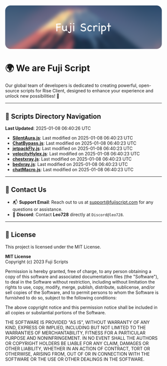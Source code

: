 ![Banner](.github/b.webp)

# 🌍 **We are Fuji Script**

Our global team of developers is dedicated to creating powerful, open-source scripts for Rise Client, designed to enhance your experience and unlock new possibilities! 🌟

---
<!-- SCRIPTS_NAVIGATION_START -->
## 📂 **Scripts Directory Navigation**

**Last Updated**: 2025-01-08 06:40:26 UTC

- **[SilentAura.js](scripts/SilentAura.js)**: Last modified on 2025-01-08 06:40:23 UTC
- **[ChatBypass.js](scripts/ChatBypass.js)**: Last modified on 2025-01-08 06:40:23 UTC
- **[jetpackFly.js](scripts/jetpackFly.js)**: Last modified on 2025-01-08 06:40:23 UTC
- **[velocityHylex.js](scripts/velocityHylex.js)**: Last modified on 2025-01-08 06:40:23 UTC
- **[chestxray.js](scripts/chestxray.js)**: Last modified on 2025-01-08 06:40:23 UTC
- **[bedxray.js](scripts/bedxray.js)**: Last modified on 2025-01-08 06:40:23 UTC
- **[chatMacro.js](scripts/chatMacro.js)**: Last modified on 2025-01-08 06:40:23 UTC

<!-- SCRIPTS_NAVIGATION_END -->

---

## 💬 **Contact Us**  
- 📬 **Support Email**: Reach out to us at [support@fujiscript.com](mailto:support@fujiscript.com) for any questions or assistance.  
- 💬 **Discord**: Contact **Leo728** directly at `Discord@leo728`.

---

## 📜 **License**

This project is licensed under the MIT License.  

**MIT License**  
Copyright (c) 2023 Fuji Scripts  

Permission is hereby granted, free of charge, to any person obtaining a copy of this software and associated documentation files (the "Software"), to deal in the Software without restriction, including without limitation the rights to use, copy, modify, merge, publish, distribute, sublicense, and/or sell copies of the Software, and to permit persons to whom the Software is furnished to do so, subject to the following conditions:  

The above copyright notice and this permission notice shall be included in all copies or substantial portions of the Software.  

THE SOFTWARE IS PROVIDED "AS IS", WITHOUT WARRANTY OF ANY KIND, EXPRESS OR IMPLIED, INCLUDING BUT NOT LIMITED TO THE WARRANTIES OF MERCHANTABILITY, FITNESS FOR A PARTICULAR PURPOSE AND NONINFRINGEMENT. IN NO EVENT SHALL THE AUTHORS OR COPYRIGHT HOLDERS BE LIABLE FOR ANY CLAIM, DAMAGES OR OTHER LIABILITY, WHETHER IN AN ACTION OF CONTRACT, TORT OR OTHERWISE, ARISING FROM, OUT OF OR IN CONNECTION WITH THE SOFTWARE OR THE USE OR OTHER DEALINGS IN THE SOFTWARE.  
